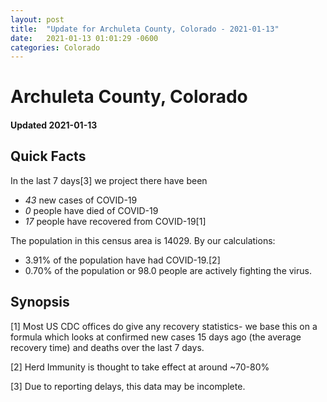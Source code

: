 ```yaml
---
layout: post
title:  "Update for Archuleta County, Colorado - 2021-01-13"
date:   2021-01-13 01:01:29 -0600
categories: Colorado
---
```


# Archuleta County, Colorado
#### Updated 2021-01-13

## Quick Facts

In the last 7 days[3] we project there have been
- *43* new cases of COVID-19
- *0* people have died of COVID-19
- *17* people have recovered from COVID-19[1]

The population in this census area is 14029. By our calculations:
- 3.91% of the population have had COVID-19.[2]
- 0.70% of the population or 98.0 people are actively fighting the virus.

## Synopsis




[1] Most US CDC offices do give any recovery statistics- we base this on a formula which looks at confirmed new cases
15 days ago (the average recovery time) and deaths over the last 7 days.

[2] Herd Immunity is thought to take effect at around ~70-80%

[3] Due to reporting delays, this data may be incomplete.
 
    
